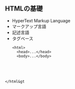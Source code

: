 ## HTMLの基礎

* HyperText Markup Language
* マークアップ言語
* 記述言語
* タグベース
    <pre><code>&lt;html&gt;
    &lt;head&gt;...&lt;/head&gt;
    &lt;body&gt;...&lt;/body&gt;
&lt;/html&gt</code></pre>
